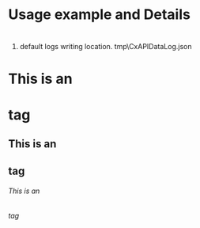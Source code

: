 
# Usage example and Details <h1>


1. default logs writing location. 
  tmp\\CxAPIDataLog.json

# This is an <h1> tag
## This is an <h2> tag
###### This is an <h6> tag

